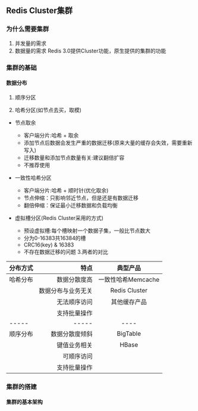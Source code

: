 ## Redis Cluster集群

### 为什么需要集群
1. 并发量的需求
2. 数据量的需求
Redis 3.0提供Cluster功能，原生提供的集群的功能

### 集群的基础
#### 数据分布
1. 顺序分区

2. 哈希分区(如节点去买，取模)
* 节点取余
    * 客户端分片:哈希 + 取余
    * 添加节点后数据会发生严重的数据迁移(原来大量的缓存会失效，需要重新写入)
    * 迁移数量和添加节点数量有关:建议翻倍扩容
    * 不推荐使用
    
* 一致性哈希分区
    * 客户端分片:哈希 + 顺时针(优化取余)
    * 节点伸缩：只影响邻近节点，但是还是有数据迁移
    * 翻倍伸缩：保证最小迁移数据和负载均衡
    
* 虚拟槽分区(Redis Cluster采用的方式)
    * 预设虚拟槽:每个槽映射一个数据子集，一般比节点数大
    * 分为0-16383共16384的槽
    * CRC16(key) & 16383
    * 不存在数据迁移的问题
3.两者的对比   

| 分布方式  | 特点 |  典型产品  |  
| -----   | -----:  | :----: |  
| 哈希分布   | 数据分散度高      | 一致性哈希Memcache  |  
|            |数据分布与业务无关 | Redis Cluster      |
|            |无法顺序访问 | 其他缓存产品   |
|            |支持批量操作 |       |
| -----   | -----  | ---- |  
| 顺序分布   | 数据分散度倾斜      |BigTable       |
|    | 键值业务相关      |HBase       |     
|    | 可顺序访问      |       |     
|    | 支持批量操作      |       |      

### 集群的搭建
#### 集群的基本架构 